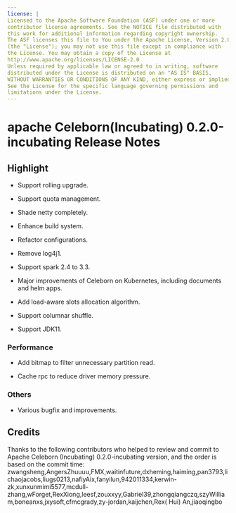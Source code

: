 ```yaml
---
license: |
Licensed to the Apache Software Foundation (ASF) under one or more
contributor license agreements. See the NOTICE file distributed with
this work for additional information regarding copyright ownership.
The ASF licenses this file to You under the Apache License, Version 2.0
(the "License"); you may not use this file except in compliance with
the License. You may obtain a copy of the License at
http://www.apache.org/licenses/LICENSE-2.0
Unless required by applicable law or agreed to in writing, software
distributed under the License is distributed on an "AS IS" BASIS,
WITHOUT WARRANTIES OR CONDITIONS OF ANY KIND, either express or implied.
See the License for the specific language governing permissions and
limitations under the License.
---
```


# apache Celeborn(Incubating) 0.2.0-incubating Release Notes

## Highlight

- Support rolling upgrade.

- Support quota management.

- Shade netty completely.

- Enhance build system.

- Refactor configurations.

- Remove log4j1.

- Support spark 2.4 to 3.3.

- Major improvements of Celeborn on Kubernetes, including documents and helm apps.

- Add load-aware slots allocation algorithm.

- Support columnar shuffle.

- Support JDK11.

### Performance

- Add bitmap to filter unnecessary partition read.

- Cache rpc to reduce driver memory pressure.

### Others

- Various bugfix and improvements.

## Credits

Thanks to the following contributors who helped to review and commit to Apache Celeborn (Incubating)
0.2.0-incubating version, and the order is based on the commit time:
zwangsheng,AngersZhuuuu,FMX,waitinfuture,dxheming,haiming,pan3793,lichaojacobs,liugs0213,nafiyAix,fanyilun,942011334,kerwin-zk,xunxunmimi5577,mcdull-zhang,wForget,RexXiong,leesf,zouxxyy,Gabriel39,zhongqiangczq,szyWilliam,boneanxs,jxysoft,cfmcgrady,zy-jordan,kaijchen,Rex(
Hui) An,jiaoqingbo